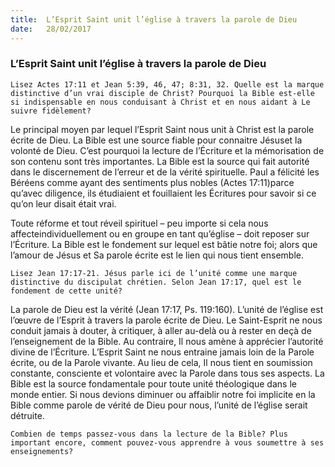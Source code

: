 ```yaml
---
title:  L’Esprit Saint unit l’église à travers la parole de Dieu
date:   28/02/2017
---
```


### L’Esprit Saint unit l’église à travers la parole de Dieu 

`Lisez Actes 17:11 et Jean 5:39, 46, 47; 8:31, 32. Quelle est la marque distinctive d’un vrai disciple de Christ? Pourquoi la Bible est-elle si indispensable en nous conduisant à Christ et en nous aidant à Le suivre fidèlement?` 

Le principal moyen par lequel l’Esprit Saint nous unit à Christ est la parole écrite de Dieu. La Bible est une source fiable pour connaitre Jésuset la volonté de Dieu. C’est pourquoi la lecture de l’Écriture et la mémorisation de son contenu sont très importantes. La Bible est la source qui fait autorité dans le discernement de l’erreur et de la vérité spirituelle. Paul a félicité les Béréens comme ayant des sentiments plus nobles (Actes 17:11)parce qu’avec diligence, ils étudiaient et fouillaient les Écritures pour savoir si ce qu’on leur disait était vrai. 

Toute réforme et tout réveil spirituel – peu importe si cela nous affecteindividuellement ou en groupe en tant qu’église – doit reposer sur l’Écriture. La Bible est le fondement sur lequel est bâtie notre foi; alors que l’amour de Jésus et Sa parole écrite est le lien qui nous tient ensemble. 

`Lisez Jean 17:17-21. Jésus parle ici de l’unité comme une marque distinctive du discipulat chrétien. Selon Jean 17:17, quel est le fondement de cette unité?` 

La parole de Dieu est la vérité (Jean 17:17, Ps. 119:160). L’unité de l’église est l’œuvre de l’Esprit à travers la parole écrite de Dieu. Le Saint-Esprit ne nous conduit jamais à douter, à critiquer, à aller au-delà ou à rester en deçà de l’enseignement de la Bible. Au contraire, Il nous amène à apprécier l’autorité divine de l’Écriture. L’Esprit Saint ne nous entraine jamais loin de la Parole écrite, ou de la Parole vivante. Au lieu de cela, Il nous tient en soumission constante, consciente et volontaire avec la Parole dans tous ses aspects. La Bible est la source fondamentale pour toute unité théologique dans le monde entier. Si nous devions diminuer ou affaiblir notre foi implicite en la Bible comme parole de vérité de Dieu pour nous, l’unité de l’église serait détruite. 

`Combien de temps passez-vous dans la lecture de la Bible? Plus important encore, comment pouvez-vous apprendre à vous soumettre à ses enseignements?` 